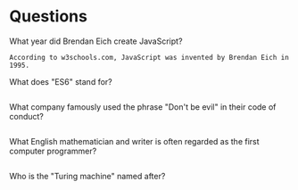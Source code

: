 # Questions

What year did Brendan Eich create JavaScript?

```
According to w3schools.com, JavaScript was invented by Brendan Eich in 1995.
```

What does "ES6" stand for?

```

```

What company famously used the phrase "Don't be evil" in their code of conduct?

```

```

What English mathematician and writer is often regarded as the first computer programmer?

```

```

Who is the "Turing machine" named after?

```

```

